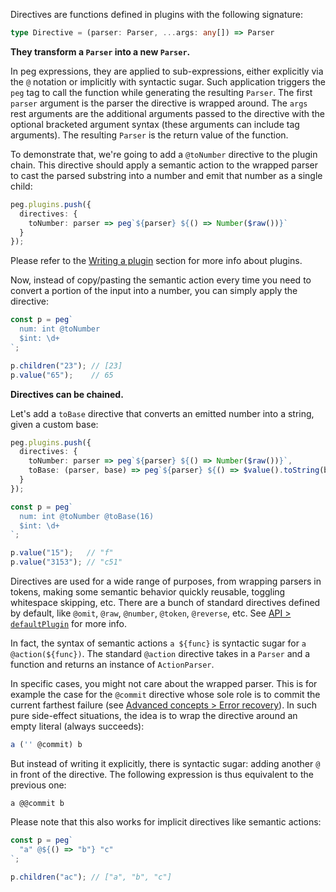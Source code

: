 Directives are functions defined in plugins with the following signature:

```ts
type Directive = (parser: Parser, ...args: any[]) => Parser
```

**They transform a `Parser` into a new `Parser`.**

In peg expressions, they are applied to sub-expressions, either explicitly via the `@` notation or implicitly with syntactic sugar. Such application triggers the `peg` tag to call the function while generating the resulting `Parser`. The first `parser` argument is the parser the directive is wrapped around. The `args` rest arguments are the additional arguments passed to the directive with the optional bracketed argument syntax (these arguments can include tag arguments). The resulting `Parser` is the return value of the function.

To demonstrate that, we're going to add a `@toNumber` directive to the plugin chain. This directive should apply a semantic action to the wrapped parser to cast the parsed substring into a number and emit that number as a single child:

```ts
peg.plugins.push({
  directives: {
    toNumber: parser => peg`${parser} ${() => Number($raw())}`
  }
});
```

Please refer to the [Writing a plugin](/pegase/advanced-concepts/Writing-a-plugin/) section for more info about plugins.

Now, instead of copy/pasting the semantic action every time you need to convert a portion of the input into a number, you can simply apply the directive:

```ts
const p = peg`
  num: int @toNumber
  $int: \d+
`;

p.children("23"); // [23]
p.value("65");    // 65
```

**Directives can be chained.**

Let's add a `toBase` directive that converts an emitted number into a string, given a custom base:

```ts
peg.plugins.push({
  directives: {
    toNumber: parser => peg`${parser} ${() => Number($raw())}`,
    toBase: (parser, base) => peg`${parser} ${() => $value().toString(base)}`
  }
});
```

```ts
const p = peg`
  num: int @toNumber @toBase(16)
  $int: \d+
`;

p.value("15");   // "f"
p.value("3153"); // "c51"
```

Directives are used for a wide range of purposes, from wrapping parsers in tokens, making some semantic behavior quickly reusable, toggling whitespace skipping, etc. There are a bunch of standard directives defined by default, like `@omit`, `@raw`, `@number`, `@token`, `@reverse`, etc. See [API > `defaultPlugin`](/pegase/api/defaultPlugin) for more info.

In fact, the syntax of semantic actions `a ${func}` is syntactic sugar for `a @action(${func})`. The standard `@action` directive takes in a `Parser` and a function and returns an instance of `ActionParser`.

In specific cases, you might not care about the wrapped parser. This is for example the case for the `@commit` directive whose sole role is to commit the current farthest failure (see [Advanced concepts > Error recovery](/pegase/advanced-concepts/Error-recovery/)). In such pure side-effect situations, the idea is to wrap the directive around an empty literal (always succeeds):

```ts
a ('' @commit) b
```

But instead of writing it explicitly, there is syntactic sugar: adding another `@` in front of the directive. The following expression is thus equivalent to the previous one:

```
a @@commit b
```

Please note that this also works for implicit directives like semantic actions:

```ts
const p = peg`
  "a" @${() => "b"} "c"
`;

p.children("ac"); // ["a", "b", "c"]
```

